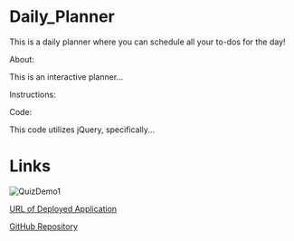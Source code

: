 # Daily_Planner
This is a daily planner where you can schedule all your to-dos for the day!



About:

This is an interactive planner...


Instructions:




Code:

This code utilizes jQuery, specifically...

# Links

![QuizDemo1](img_1.PNG)

[URL of Deployed Application](https://miadehaan.github.io/Daily_Planner/)

[GitHub Repository](https://github.com/miadehaan/Daily_Planner)
